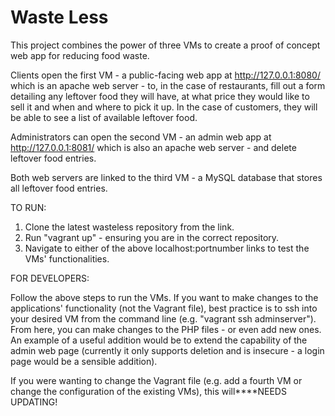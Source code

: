 # Waste Less

This project combines the power of three VMs to create a proof of concept web app for reducing food waste.

Clients open the first VM - a public-facing web app at http://127.0.0.1:8080/ which is an apache web server - to, in the case of restaurants, fill out a form detailing any leftover food they will have, at what price they would like to sell it and when and where to pick it up. In the case of customers, they will be able to see a list of available leftover food.

Administrators can open the second VM - an admin web app at http://127.0.0.1:8081/ which is also an apache web server - and delete leftover food entries.

Both web servers are linked to the third VM - a MySQL database that stores all leftover food entries.

TO RUN:
1. Clone the latest wasteless repository from the link.
2. Run "vagrant up" - ensuring you are in the correct repository.
3. Navigate to either of the above localhost:portnumber links to test the VMs' functionalities.

FOR DEVELOPERS:

Follow the above steps to run the VMs. If you want to make changes to the applications' functionality (not the Vagrant file), best practice is to ssh into your desired VM from the command line (e.g. "vagrant ssh adminserver"). From here, you can make changes to the PHP files - or even add new ones. An example of a useful addition would be to extend the capability of the admin web page (currently it only supports deletion and is insecure - a login page would be a sensible addition).

If you were wanting to change the Vagrant file (e.g. add a fourth VM or change the configuration of the existing VMs), this will****NEEDS UPDATING!